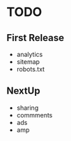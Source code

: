 # TODO

## First Release
- analytics
- sitemap
- robots.txt

## NextUp
 - sharing
 - commments
 - ads
 - amp
